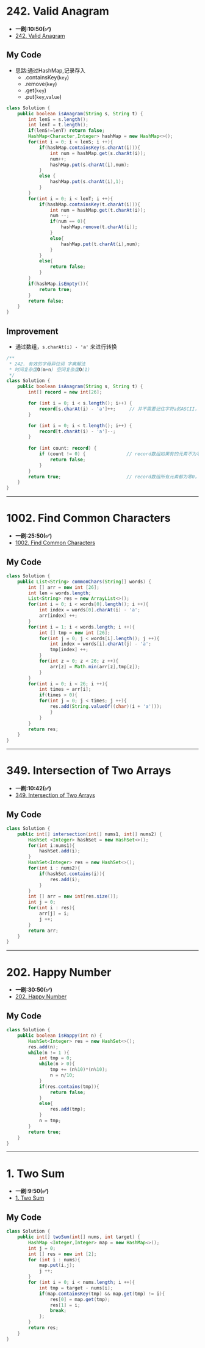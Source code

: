 # 242. Valid Anagram
* **一刷:10:50(✅)**
* [242. Valid Anagram](https://leetcode.com/problems/valid-anagram/description/)

## My Code
* 思路:通过HashMap,记录存入
  * .containsKey(`key`)
  * .remove(`key`)
  * .get(`key`)
  * .put(`key`,`value`)
```java
class Solution {
    public boolean isAnagram(String s, String t) {
        int lenS = s.length();
        int lenT = t.length();
        if(lenS!=lenT) return false;
        HashMap<Character,Integer> hashMap = new HashMap<>();
        for(int i = 0; i < lenS; i ++){
            if(hashMap.containsKey(s.charAt(i))){
                int num = hashMap.get(s.charAt(i));
                num++;
                hashMap.put(s.charAt(i),num);
            }
            else {
                hashMap.put(s.charAt(i),1);
            }
        }
        for(int i = 0; i < lenT; i ++){
            if(hashMap.containsKey(t.charAt(i))){
                int num = hashMap.get(t.charAt(i));
                num --;
                if(num == 0){
                    hashMap.remove(t.charAt(i));
                }
                else{
                    hashMap.put(t.charAt(i),num);
                }
            }
            else{
                return false;
            }
        }
        if(hashMap.isEmpty()){
            return true;
        }
        return false;
    }
}
```

## Improvement
* 通过数组，`s.charAt(i) - 'a'` 来进行转换
```java
/**
 * 242. 有效的字母异位词 字典解法
 * 时间复杂度O(m+n) 空间复杂度O(1)
 */
class Solution {
    public boolean isAnagram(String s, String t) {
        int[] record = new int[26];

        for (int i = 0; i < s.length(); i++) {
            record[s.charAt(i) - 'a']++;     // 并不需要记住字符a的ASCII，只要求出一个相对数值就可以了
        }

        for (int i = 0; i < t.length(); i++) {
            record[t.charAt(i) - 'a']--;
        }
        
        for (int count: record) {
            if (count != 0) {               // record数组如果有的元素不为零0，说明字符串s和t 一定是谁多了字符或者谁少了字符。
                return false;
            }
        }
        return true;                        // record数组所有元素都为零0，说明字符串s和t是字母异位词
    }
}
```
***
# 1002. Find Common Characters
* **一刷:25:50(✅)**
* [1002. Find Common Characters](https://leetcode.com/problems/find-common-characters/description/)

## My Code
```java
class Solution {
    public List<String> commonChars(String[] words) {
        int [] arr = new int [26];
        int len = words.length;
        List<String> res = new ArrayList<>();
        for(int i = 0; i < words[0].length(); i ++){
            int index = words[0].charAt(i) - 'a';
            arr[index] ++;
        }
        for(int i = 1; i < words.length; i ++){
            int [] tmp = new int [26];
            for(int j = 0; j < words[i].length(); j ++){
                int index = words[i].charAt(j) - 'a';
                tmp[index] ++;
            }
            for(int z = 0; z < 26; z ++){
                arr[z] = Math.min(arr[z],tmp[z]);
            }
        }
        for(int i = 0; i < 26; i ++){
            int times = arr[i];
            if(times > 0){
            for(int j = 0; j < times; j ++){
                res.add(String.valueOf((char)(i + 'a')));
                }
            }
        }
        return res;
    }
}
```
***
# 349. Intersection of Two Arrays
* **一刷:10:42(✅)**
* [349. Intersection of Two Arrays](https://leetcode.com/problems/intersection-of-two-arrays/)

## My Code
```java
class Solution {
    public int[] intersection(int[] nums1, int[] nums2) {
        HashSet <Integer> hashSet = new HashSet<>();
        for(int i:nums1){
            hashSet.add(i);
        }
        HashSet<Integer> res = new HashSet<>();
        for(int i : nums2){
            if(hashSet.contains(i)){
                res.add(i);
            }
        }
        int [] arr = new int[res.size()];
        int j = 0;
        for(int i : res){
            arr[j] = i;
            j ++;
        }
        return arr;
    }
}
```
***
# 202. Happy Number
* **一刷:30:50(✅)**
* [202. Happy Number](https://leetcode.com/problems/happy-number/description/)

## My Code
```java
class Solution {
    public boolean isHappy(int n) {
        HashSet<Integer> res = new HashSet<>();
        res.add(n);
        while(n != 1 ){
            int tmp = 0;
            while(n > 0){
                tmp += (n%10)*(n%10);
                n = n/10;
            }
            if(res.contains(tmp)){
                return false;
            }
            else{
                res.add(tmp);
            }
            n = tmp;
        }
        return true;
    }
}
```
***
# 1. Two Sum
* **一刷:9:50(✅)**
* [1. Two Sum](https://leetcode.com/problems/two-sum/)

## My Code
```java
class Solution {
    public int[] twoSum(int[] nums, int target) {
        HashMap <Integer,Integer> map = new HashMap<>();
        int j = 0;
        int [] res = new int [2];
        for (int i : nums){
            map.put(i,j);
            j ++;
        }
        for (int i = 0; i < nums.length; i ++){
            int tmp = target - nums[i];
            if(map.containsKey(tmp) && map.get(tmp) != i){
                res[0] = map.get(tmp);
                res[1] = i;
                break;
            };
        }
        return res;
    }
}
```

